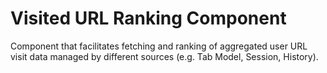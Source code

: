 # Visited URL Ranking Component

Component that facilitates fetching and ranking of aggregated user URL visit
data managed by different sources (e.g. Tab Model, Session, History).
